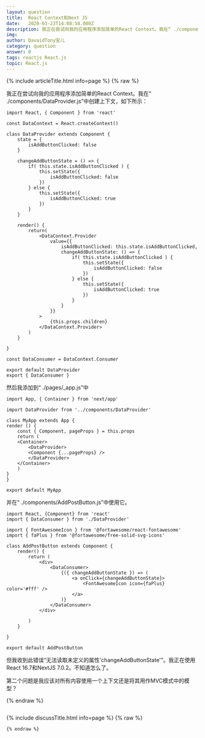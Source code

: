 ```yaml
---
layout: question
title:  React Context和Next JS
date:   2020-03-23T14:08:58.000Z
description: 我正在尝试向我的应用程序添加简单的React Context。我在“ ./components/DataProvider.js”中创建上下文，如下所示：...
img: 
author: DavaidTony宝儿
category: question
answer: 0
tags: reactjs React.js
topic: React.js
---
```

<div class="article-root">
  <div class="article">
    {% include articleTitle.html info=page %}
    {% raw %}
    <div class="article-content"><p><font style="vertical-align: inherit;"><font style="vertical-align: inherit;">我正在尝试向我的应用程序添加简单的React Context。</font><font style="vertical-align: inherit;">我在“ ./components/DataProvider.js”中创建上下文，如下所示：</font></font></p>

<pre><code>import React, { Component } from 'react'<font></font>
<font></font>
const DataContext = React.createContext()<font></font>
<font></font>
class DataProvider extends Component {<font></font>
    state = {<font></font>
        isAddButtonClicked: false<font></font>
    }<font></font>
<font></font>
    changeAddButtonState = () =&gt; {<font></font>
        if( this.state.isAddButtonClicked ) {<font></font>
            this.setState({<font></font>
                isAddButtonClicked: false<font></font>
            })<font></font>
        } else {<font></font>
            this.setState({<font></font>
                isAddButtonClicked: true<font></font>
            })            <font></font>
        }<font></font>
    }<font></font>
<font></font>
    render() {<font></font>
        return(<font></font>
            &lt;DataContext.Provider<font></font>
                value={{<font></font>
                    isAddButtonClicked: this.state.isAddButtonClicked,<font></font>
                    changeAddButtonState: () =&gt; {<font></font>
                        if( this.state.isAddButtonClicked ) {<font></font>
                            this.setState({<font></font>
                                isAddButtonClicked: false<font></font>
                            })<font></font>
                        } else {<font></font>
                            this.setState({<font></font>
                                isAddButtonClicked: true<font></font>
                            })            <font></font>
                        }<font></font>
                    }<font></font>
                }}<font></font>
            &gt;<font></font>
                {this.props.children}<font></font>
            &lt;/DataContext.Provider&gt;<font></font>
        )<font></font>
    }<font></font>
<font></font>
}<font></font>
<font></font>
const DataConsumer = DataContext.Consumer<font></font>
<font></font>
export default DataProvider<font></font>
export { DataConsumer }<font></font>
</code></pre>

<p><font style="vertical-align: inherit;"><font style="vertical-align: inherit;">然后我添加到“ ./pages/_app.js”中</font></font></p>

<pre><code>import App, { Container } from 'next/app'<font></font>
<font></font>
import DataProvider from '../components/DataProvider'<font></font>
<font></font>
class MyApp extends App {<font></font>
render () {<font></font>
    const { Component, pageProps } = this.props<font></font>
    return (<font></font>
    &lt;Container&gt;<font></font>
        &lt;DataProvider&gt;<font></font>
        &lt;Component {...pageProps} /&gt;<font></font>
        &lt;/DataProvider&gt;<font></font>
    &lt;/Container&gt;<font></font>
    )<font></font>
}<font></font>
}<font></font>
<font></font>
export default MyApp<font></font>
</code></pre>

<p><font style="vertical-align: inherit;"><font style="vertical-align: inherit;">并在“ ./components/AddPostButton.js”中使用它。</font></font></p>

<pre><code>import React, {Component} from 'react'<font></font>
import { DataConsumer } from './DataProvider'<font></font>
<font></font>
import { FontAwesomeIcon } from '@fortawesome/react-fontawesome'<font></font>
import { faPlus } from '@fortawesome/free-solid-svg-icons'<font></font>
<font></font>
class AddPostButton extends Component {<font></font>
    render() {<font></font>
        return (<font></font>
            &lt;div&gt;<font></font>
                &lt;DataConsumer&gt;<font></font>
                    {({ changeAddButtonState }) =&gt; (<font></font>
                        &lt;a onClick={changeAddButtonState}&gt;<font></font>
                            &lt;FontAwesomeIcon icon={faPlus} color='#fff' /&gt;<font></font>
                        &lt;/a&gt;<font></font>
                    )}<font></font>
                &lt;/DataConsumer&gt;<font></font>
            &lt;/div&gt;<font></font>
<font></font>
        )<font></font>
    }<font></font>
<font></font>
}<font></font>
<font></font>
export default AddPostButton<font></font>
</code></pre>

<p><font style="vertical-align: inherit;"><font style="vertical-align: inherit;">但我收到此错误“无法读取未定义的属性'changeAddButtonState'”。</font><font style="vertical-align: inherit;">我正在使用React 16.7和NextJS 7.0.2。</font><font style="vertical-align: inherit;">不知道怎么了。</font></font></p>

<p><font style="vertical-align: inherit;"><font style="vertical-align: inherit;">第二个问题是我应该对所有内容使用一个上下文还是将其用作MVC模式中的模型？</font></font></p></div>
    {% endraw %}
  </div>
  <p style="height: 0;width:0;overflow: hidden;"> 第3131篇《React Context和Next JS》来自Winter(https://github.com/aiyld/aiyld.github.io)的站点</p>
  <div class="discuss-wrapper">
    {% include discussTitle.html info=page %}
    {% raw %}
    
    {% endraw %}
  </div>
<div>
